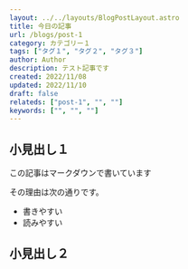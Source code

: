 ```yaml
---
layout: ../../layouts/BlogPostLayout.astro
title: 今日の記事
url: /blogs/post-1
category: カテゴリー１
tags: ["タグ１", "タグ２", "タグ３"]
author: Author
description: テスト記事です
created: 2022/11/08
updated: 2022/11/10
draft: false
relateds: ["post-1", "", ""]
keywords: ["", "", ""]
---
```


## 小見出し１

この記事はマークダウンで書いています

その理由は次の通りです。

- 書きやすい
- 読みやすい

## 小見出し２
